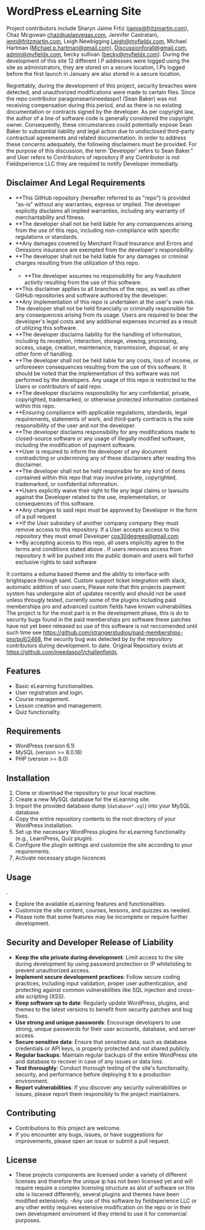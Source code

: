 # WordPress eLearning Site 

Project contributors include Sharyn Jaime Frtiz (jamie@fritzmartin.com), Chaz Mcgowan chaz@uplasvegas.com, Jennifer Castrataro, jenn@fritzmartin.com, Leigh Newbigging Leigh@myfieldx.com, Michael Hartman (Michael.p.hartman@gmail.com), Discussionforall@gmail.com, admin@myfieldx.com, becky sullivan (becky@myfieldx.com). During the development of this site 12 different I.P addresses were logged using the site as administrators,  they are stored on a secure location, I.Ps logged before the first launch in January are also stored in a secure location. 

Regrettably, during the development of this project, security breaches were detected, and unauthorized modifications were made to certain files. Since the repo contributor paragonsean\ineedaspo1 (Sean Baker) was not receiving compensation during this period, and as there is no existing documentation or contracts signed by the developer.  As per copyright law, the author of a line of software code is generally considered the copyright owner. Consequently, these circumstances could potentially expose Sean Baker to substantial liability and legal action due to undisclosed third-party contractual agreements and related documentation. In order to address these concerns adequately, the following disclaimers must be provided. For the purpose of this discussion, the term 'Developer' refers to Sean Baker." and User refers to Contributors of repository If any Contributor is not Fieldxperience LLC they are required to notify Developer immediatly. 


## Disclaimer And Legal Requirements

- **This GitHub repository (hereafter referred to as "repo") is provided "as-is" without any warranties, express or implied. The developer explicitly disclaims all implied warranties, including any warranty of merchantability and fitness. 
- **The developer shall not be held liable for any consequences arising from the use of this repo, including non-compliance with specific regulations or standards.
- **Any damages covered by Merchant Fraud Insurance and Errors and Omissions insurance are exempted from the developer's responsibility.
- **The developer shall not be held liable for any damages or criminal charges resulting from the utilization of this repo.
- - **The developer assumes no responsibility for any fraudulent activity resulting from the use of this software.
- **This disclaimer applies to all branches of the repo, as well as other GitHub repositories and software authored by the developer.
- **Any implementation of this repo is undertaken at the user's own risk. The developer shall not be held financially or criminally responsible for any consequences arising from its usage. Users are required to bear the developer's legal costs and any additional expenses incurred as a result of utilizing this software.
- **The developer disclaims liability for the handling of information, including its reception, interaction, storage, viewing, processing, access, usage, creation, maintenance, transmission, disposal, or any other form of handling.
- **The developer shall not be held liable for any costs, loss of income, or unforeseen consequences resulting from the use of this software. It should be noted that the implementation of this software was not performed by the developers. Any usage of this repo is restricted to the Users or contributors of said repo.
- **The developer disclaims responsibility for any confidential, private, copyrighted, trademarked, or otherwise protected information contained within this repo. 
 - **Ensuring compliance with applicable regulations, standards, legal requirements, statements of work, and third-party contracts is the sole responsibility of the user and not the developer.
- **The developer disclaims responsibility for any modifications made to closed-source software or any usage of illegally modified software, including the modification of payment software.
- **User is required to  inform the developer of any document contradicting or undermining any of these disclaimers  after reading this disclaimer. 
- **The developer shall not be held responsible for any kind of items contained within this repo that may involve private, copyrighted, trademarked, or confidential  information.
- **Users explicitly waive their right to file any legal claims or lawsuits against the Developer related to the use, implementation, or consequences of this software.
- **Any changes to said repo must be approved by Developer in the form of a pull request
- **If the User subsidary of another company  company they must remove access to this repository. If a User accepts access to this repository they must email Developer cos30degrees@gmail.com
- **By accepting access to this repo, all users implicitly agree to the terms and conditions stated above . If users removes access from repository it will be pushed into the public domain and users will forfeit exclusive rights to said software 




It contains a eduma based theme  and the ability to interface with brightspace through saml. Custom support ticket integration with slack, automatic addition of sso users, Please note that this projects payment system has undergone alot of updates recently and should not be used unless througly tested, currently some of the plugins including paid memberships pro and advanced custom fields have known vulnerabilities. The project is for the most part  is in the development phase, this is do to security bugs found in the paid memberships pro software these patches have not yet been released so use of this software is not reccomended until such time see https://github.com/strangerstudios/paid-memberships-pro/pull/2468, the security bug was detected by by the repository contributors during development. 
to date.  Original Repository exists at https://github.com/ineedaspo1/challenfieldx. 
## Features

- Basic eLearning functionalities.
- User registration and login.
- Course management.
- Lesson creation and management.
- Quiz functionality.

## Requirements

- WordPress (version 6.1)
- MySQL (version >= 8.0.16)
- PHP (version >= 8.0)

## Installation

1. Clone or download the repository to your local machine.
2. Create a new MySQL database for the eLearning site.
3. Import the provided database dump (`database*.sql`) into your MySQL database.
4. Copy the entire repository contents to the root directory of your WordPress installation.
5. Set up the necessary WordPress plugins for eLearning functionality (e.g., LearnPress, Quiz plugin).
6. Configure the plugin settings and customize the site according to your requirements.
7. Activate necessary plugin liscences  


## Usage
.
- Explore the available eLearning features and functionalities.
- Customize the site content, courses, lessons, and quizzes as needed.
- Please note that some features may be incomplete or require further development.


## Security and Developer Release of Liability 

- **Keep the site private during development**: Limit access to the site during development by using password protection or IP whitelisting to prevent unauthorized access.
- **Implement secure development practices**: Follow secure coding practices, including input validation, proper user authentication, and protecting against common vulnerabilities like SQL injection and cross-site scripting (XSS).
- **Keep software up to date**: Regularly update WordPress, plugins, and themes to the latest versions to benefit from security patches and bug fixes.
- **Use strong and unique passwords**: Encourage developers to use strong, unique passwords for their user accounts, database, and server access.
- **Secure sensitive data**: Ensure that sensitive data, such as database credentials or API keys, is properly protected and not shared publicly.
- **Regular backups**: Maintain regular backups of the entire WordPress site and database to recover in case of any issues or data loss.
- **Test thoroughly**: Conduct thorough testing of the site's functionality, security, and performance before deploying it to a production environment.
- **Report vulnerabilities**: If you discover any security vulnerabilities or issues, please report them responsibly to the project maintainers.





## Contributing

- Contributions to this project are welcome.
- If you encounter any bugs, issues, or have suggestions for improvements, please open an issue or submit a pull request.

## License

- These projects components are licensed under a variety of different licenses and therefore the unique ip has not been licensed yet and will require require a complex licensing structure as alot of software on this site is liscened differently, several plugins and themes have been modified extensively. 
-Any use of this software by fieldxperience LLC or any other entity requires extensive modification on the repo or in their own development enviroment id they intend to use it for commercial purposes. 

